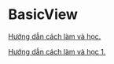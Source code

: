 # BasicView
<a href="https://ngocminhtran.com/2018/09/24/cac-views-co-ban-va-trong-giao-dien-ung-dung-android/">Hướng dẫn cách làm và học.</a>

<a href="https://ngocminhtran.com/2018/09/24/su-kien-va-xu-ly-su-kien/">Hướng dẫn cách làm và học 1.</a>
